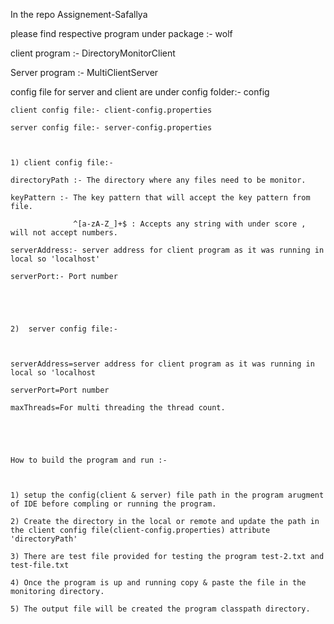 In the repo Assignement-Safallya

please find respective program under package :- wolf

   client program :- DirectoryMonitorClient

   Server program :- MultiClientServer

 

   config file for server and client are under config folder:- config

    client config file:- client-config.properties

    server config file:- server-config.properties

 

    1) client config file:-

    directoryPath :- The directory where any files need to be monitor.

    keyPattern :- The key pattern that will accept the key pattern from file.

                  ^[a-zA-Z_]+$ : Accepts any string with under score , will not accept numbers.

    serverAddress:- server address for client program as it was running in local so 'localhost'   

    serverPort:- Port number   

 

 

    2)  server config file:-

 

    serverAddress=server address for client program as it was running in local so 'localhost

    serverPort=Port number

    maxThreads=For multi threading the thread count.

 

 

    How to build the program and run :-

 

    1) setup the config(client & server) file path in the program arugment of IDE before compling or running the program.

    2) Create the directory in the local or remote and update the path in the client config file(client-config.properties) attribute 'directoryPath'

    3) There are test file provided for testing the program test-2.txt and test-file.txt

    4) Once the program is up and running copy & paste the file in the monitoring directory.

    5) The output file will be created the program classpath directory.

   
